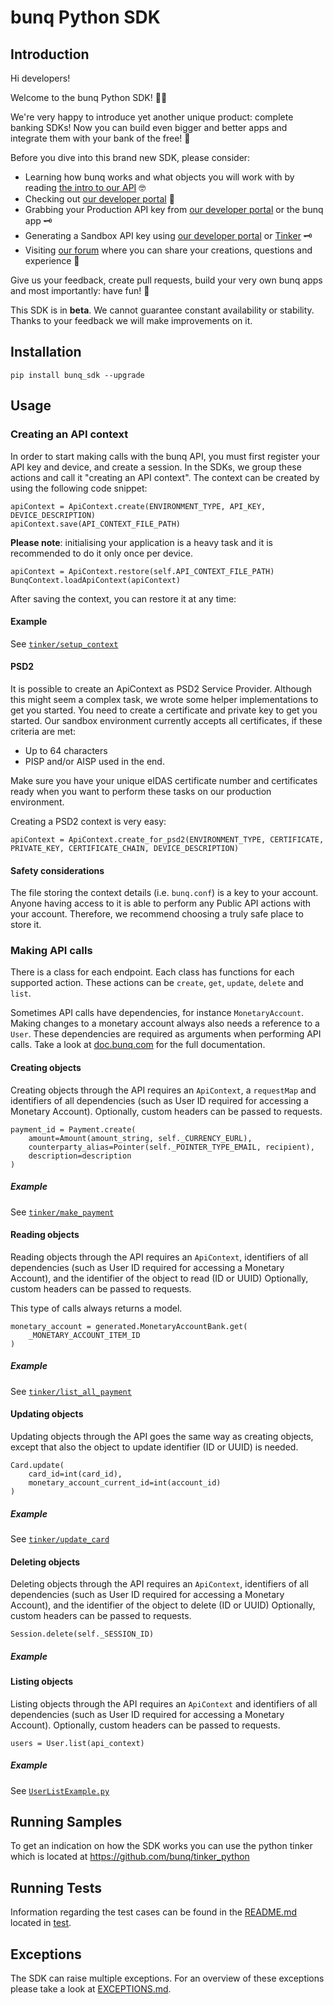 # bunq Python SDK

## Introduction
Hi developers!

Welcome to the bunq Python SDK! 👨‍💻

We're very happy to introduce yet another unique product: complete banking SDKs! 
Now you can build even bigger and better apps and integrate them with your bank of the free! 🌈

Before you dive into this brand new SDK, please consider:
- Learning how bunq works and what objects you will work with by reading [the intro to our API](https://github.com/bunq/doc/blob/develop/README.md) 🤓
- Checking out [our developer portal](https://developer.bunq.com/) 🙌  
- Grabbing your Production API key from [our developer portal](https://developer.bunq.com/) or the bunq app 🗝
- Generating a Sandbox API key using [our developer portal](https://developer.bunq.com/) or [Tinker](https://www.bunq.com/developer) 🗝
- Visiting [our forum](https://together.bunq.com/t/api) where you can share your creations,
questions and experience 🎤

Give us your feedback, create pull requests, build your very own bunq apps and most importantly:
have fun! 💪

This SDK is in **beta**. We cannot guarantee constant availability or stability. 
Thanks to your feedback we will make improvements on it.

## Installation
    pip install bunq_sdk --upgrade

## Usage

### Creating an API context
In order to start making calls with the bunq API, you must first register your API key and device,
and create a session. In the SDKs, we group these actions and call it "creating an API context". The
context can be created by using the following code snippet:


    apiContext = ApiContext.create(ENVIRONMENT_TYPE, API_KEY, DEVICE_DESCRIPTION)
    apiContext.save(API_CONTEXT_FILE_PATH)


**Please note**: initialising your application is a heavy task and it is recommended to do it only once per device.

    apiContext = ApiContext.restore(self.API_CONTEXT_FILE_PATH)
    BunqContext.loadApiContext(apiContext)

After saving the context, you can restore it at any time: 

#### Example

See [`tinker/setup_context`](https://github.com/bunq/tinker_python/blob/2182b8be276fda921657ad22cfe0b8b48a585ccf/tinker/libs/bunq_lib.py#L44-L59)

#### PSD2
It is possible to create an ApiContext as PSD2 Service Provider. Although this might seem a complex task, we wrote some 
helper implementations to get you started. You need to create a certificate and private key to get you started. 
Our sandbox environment currently accepts all certificates, if these criteria are met:

- Up to 64 characters
- PISP and/or AISP used in the end.

Make sure you have your unique eIDAS certificate number and certificates ready when you want to perform these tasks on 
our production environment.

Creating a PSD2 context is very easy:

    apiContext = ApiContext.create_for_psd2(ENVIRONMENT_TYPE, CERTIFICATE, PRIVATE_KEY, CERTIFICATE_CHAIN, DEVICE_DESCRIPTION)

#### Safety considerations
The file storing the context details (i.e. `bunq.conf`) is a key to your account. Anyone having
access to it is able to perform any Public API actions with your account. Therefore, we recommend
choosing a truly safe place to store it.

### Making API calls
There is a class for each endpoint. Each class has functions for each supported action. These
actions can be `create`, `get`, `update`, `delete` and `list`.

Sometimes API calls have dependencies, for instance `MonetaryAccount`. Making changes to a monetary
account always also needs a reference to a `User`. These dependencies are required as arguments when
performing API calls. Take a look at [doc.bunq.com](https://doc.bunq.com) for the full
documentation.

#### Creating objects
Creating objects through the API requires an `ApiContext`, a `requestMap` and identifiers of all
dependencies (such as User ID required for accessing a Monetary Account). Optionally, custom headers
can be passed to requests.

    payment_id = Payment.create(
        amount=Amount(amount_string, self._CURRENCY_EURL),
        counterparty_alias=Pointer(self._POINTER_TYPE_EMAIL, recipient),
        description=description
    )

##### Example
See [`tinker/make_payment`](https://github.com/bunq/tinker_python/blob/2182b8be276fda921657ad22cfe0b8b48a585ccf/tinker/libs/bunq_lib.py#L140-L151)

#### Reading objects
Reading objects through the API requires an `ApiContext`, identifiers of all dependencies (such as
User ID required for accessing a Monetary Account), and the identifier of the object to read (ID or
UUID) Optionally, custom headers can be passed to requests.

This type of calls always returns a model.

    monetary_account = generated.MonetaryAccountBank.get(
        _MONETARY_ACCOUNT_ITEM_ID
    )

##### Example
See [`tinker/list_all_payment`](https://github.com/bunq/tinker_python/blob/2182b8be276fda921657ad22cfe0b8b48a585ccf/tinker/libs/bunq_lib.py#L85-L103)

#### Updating objects
Updating objects through the API goes the same way as creating objects, except that also the object to update identifier 
(ID or UUID) is needed.

    Card.update(
        card_id=int(card_id),
        monetary_account_current_id=int(account_id)
    )

##### Example
See [`tinker/update_card`](https://github.com/bunq/tinker_python/blob/2182b8be276fda921657ad22cfe0b8b48a585ccf/tinker/libs/bunq_lib.py#L167-L174)

#### Deleting objects
Deleting objects through the API requires an `ApiContext`, identifiers of all dependencies (such as User ID required for
accessing a Monetary Account), and the identifier of the object to delete (ID or UUID) Optionally, custom headers can be
passed to requests.

    Session.delete(self._SESSION_ID)

##### Example

#### Listing objects
Listing objects through the API requires an `ApiContext` and identifiers of all dependencies (such as User ID required
for accessing a Monetary Account). Optionally, custom headers can be passed to requests.

    users = User.list(api_context)

##### Example
See [`UserListExample.py`](./examples/user_list_example.py)

## Running Samples
To get an indication on how the SDK works you can use the python tinker which is located at https://github.com/bunq/tinker_python

## Running Tests

Information regarding the test cases can be found in the [README.md](./tests/README.md)
located in [test](/tests).

## Exceptions
The SDK can raise multiple exceptions. For an overview of these exceptions please
take a look at [EXCEPTIONS.md](./bunq/sdk/exception/EXCEPTIONS.md).
